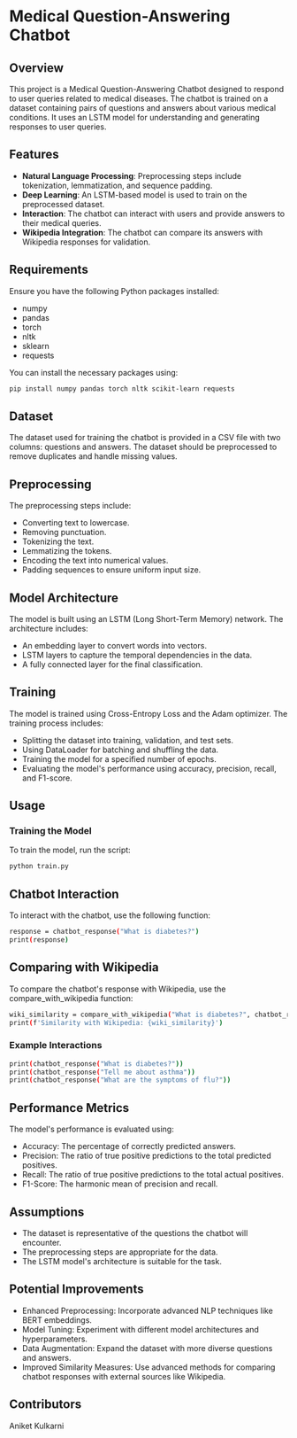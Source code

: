 # Medical Question-Answering Chatbot

## Overview

This project is a Medical Question-Answering Chatbot designed to respond to user queries related to medical diseases. The chatbot is trained on a dataset containing pairs of questions and answers about various medical conditions. It uses an LSTM model for understanding and generating responses to user queries.

## Features

- **Natural Language Processing**: Preprocessing steps include tokenization, lemmatization, and sequence padding.
- **Deep Learning**: An LSTM-based model is used to train on the preprocessed dataset.
- **Interaction**: The chatbot can interact with users and provide answers to their medical queries.
- **Wikipedia Integration**: The chatbot can compare its answers with Wikipedia responses for validation.

## Requirements

Ensure you have the following Python packages installed:

- numpy
- pandas
- torch
- nltk
- sklearn
- requests

You can install the necessary packages using:

```bash
pip install numpy pandas torch nltk scikit-learn requests
```

## Dataset
The dataset used for training the chatbot is provided in a CSV file with two columns: questions and answers. The dataset should be preprocessed to remove duplicates and handle missing values.

## Preprocessing
The preprocessing steps include:

* Converting text to lowercase.
* Removing punctuation.
* Tokenizing the text.
* Lemmatizing the tokens.
* Encoding the text into numerical values.
* Padding sequences to ensure uniform input size.

## Model Architecture
The model is built using an LSTM (Long Short-Term Memory) network. The architecture includes:

* An embedding layer to convert words into vectors.
* LSTM layers to capture the temporal dependencies in the data.
* A fully connected layer for the final classification.

## Training
The model is trained using Cross-Entropy Loss and the Adam optimizer. The training process includes:

* Splitting the dataset into training, validation, and test sets.
* Using DataLoader for batching and shuffling the data.
* Training the model for a specified number of epochs.
* Evaluating the model's performance using accuracy, precision, recall, and F1-score.

## Usage
### Training the Model
To train the model, run the script:
```bash
python train.py
```

## Chatbot Interaction
To interact with the chatbot, use the following function:
```bash
response = chatbot_response("What is diabetes?")
print(response)
```

## Comparing with Wikipedia
To compare the chatbot's response with Wikipedia, use the compare_with_wikipedia function:
```bash
wiki_similarity = compare_with_wikipedia("What is diabetes?", chatbot_response("What is diabetes?"))
print(f'Similarity with Wikipedia: {wiki_similarity}')
```

### Example Interactions
```bash
print(chatbot_response("What is diabetes?"))
print(chatbot_response("Tell me about asthma"))
print(chatbot_response("What are the symptoms of flu?"))
```

## Performance Metrics
The model's performance is evaluated using:

* Accuracy: The percentage of correctly predicted answers.
* Precision: The ratio of true positive predictions to the total predicted positives.
* Recall: The ratio of true positive predictions to the total actual positives.
* F1-Score: The harmonic mean of precision and recall.

## Assumptions
* The dataset is representative of the questions the chatbot will encounter.
* The preprocessing steps are appropriate for the data.
* The LSTM model's architecture is suitable for the task.

## Potential Improvements
* Enhanced Preprocessing: Incorporate advanced NLP techniques like BERT embeddings.
* Model Tuning: Experiment with different model architectures and hyperparameters.
* Data Augmentation: Expand the dataset with more diverse questions and answers.
* Improved Similarity Measures: Use advanced methods for comparing chatbot responses with external sources like Wikipedia.

## Contributors
Aniket Kulkarni
